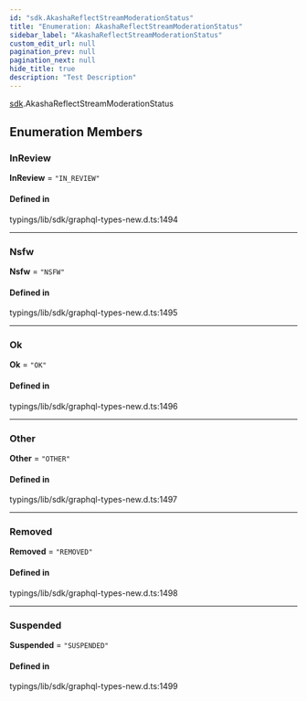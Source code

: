 ```yaml
---
id: "sdk.AkashaReflectStreamModerationStatus"
title: "Enumeration: AkashaReflectStreamModerationStatus"
sidebar_label: "AkashaReflectStreamModerationStatus"
custom_edit_url: null
pagination_prev: null
pagination_next: null
hide_title: true
description: "Test Description"
---
```


[sdk](../modules/sdk.md).AkashaReflectStreamModerationStatus

## Enumeration Members

### InReview

 **InReview** = ``"IN_REVIEW"``

#### Defined in

typings/lib/sdk/graphql-types-new.d.ts:1494

___

### Nsfw

 **Nsfw** = ``"NSFW"``

#### Defined in

typings/lib/sdk/graphql-types-new.d.ts:1495

___

### Ok

 **Ok** = ``"OK"``

#### Defined in

typings/lib/sdk/graphql-types-new.d.ts:1496

___

### Other

 **Other** = ``"OTHER"``

#### Defined in

typings/lib/sdk/graphql-types-new.d.ts:1497

___

### Removed

 **Removed** = ``"REMOVED"``

#### Defined in

typings/lib/sdk/graphql-types-new.d.ts:1498

___

### Suspended

 **Suspended** = ``"SUSPENDED"``

#### Defined in

typings/lib/sdk/graphql-types-new.d.ts:1499
